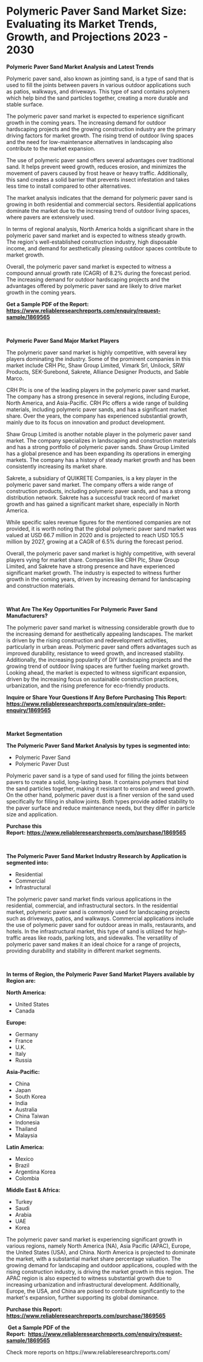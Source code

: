 <p><h1>Polymeric Paver Sand Market Size: Evaluating its Market Trends, Growth, and Projections 2023 - 2030</h1></p><p><strong>Polymeric Paver Sand Market Analysis and Latest Trends</strong></p>
<p><p>Polymeric paver sand, also known as jointing sand, is a type of sand that is used to fill the joints between pavers in various outdoor applications such as patios, walkways, and driveways. This type of sand contains polymers which help bind the sand particles together, creating a more durable and stable surface.</p><p>The polymeric paver sand market is expected to experience significant growth in the coming years. The increasing demand for outdoor hardscaping projects and the growing construction industry are the primary driving factors for market growth. The rising trend of outdoor living spaces and the need for low-maintenance alternatives in landscaping also contribute to the market expansion.</p><p>The use of polymeric paver sand offers several advantages over traditional sand. It helps prevent weed growth, reduces erosion, and minimizes the movement of pavers caused by frost heave or heavy traffic. Additionally, this sand creates a solid barrier that prevents insect infestation and takes less time to install compared to other alternatives.</p><p>The market analysis indicates that the demand for polymeric paver sand is growing in both residential and commercial sectors. Residential applications dominate the market due to the increasing trend of outdoor living spaces, where pavers are extensively used.</p><p>In terms of regional analysis, North America holds a significant share in the polymeric paver sand market and is expected to witness steady growth. The region's well-established construction industry, high disposable income, and demand for aesthetically pleasing outdoor spaces contribute to market growth.</p><p>Overall, the polymeric paver sand market is expected to witness a compound annual growth rate (CAGR) of 8.2% during the forecast period. The increasing demand for outdoor hardscaping projects and the advantages offered by polymeric paver sand are likely to drive market growth in the coming years.</p></p>
<p><strong>Get a Sample PDF of the Report:&nbsp; <a href="https://www.reliableresearchreports.com/enquiry/request-sample/1869565">https://www.reliableresearchreports.com/enquiry/request-sample/1869565</a></strong></p>
<p>&nbsp;</p>
<p><strong>Polymeric Paver Sand Major Market Players</strong></p>
<p><p>The polymeric paver sand market is highly competitive, with several key players dominating the industry. Some of the prominent companies in this market include CRH Plc, Shaw Group Limited, Vimark Srl, Unilock, SRW Products, SEK-Surebond, Sakrete, Alliance Designer Products, and Sable Marco.</p><p>CRH Plc is one of the leading players in the polymeric paver sand market. The company has a strong presence in several regions, including Europe, North America, and Asia-Pacific. CRH Plc offers a wide range of building materials, including polymeric paver sands, and has a significant market share. Over the years, the company has experienced substantial growth, mainly due to its focus on innovation and product development.</p><p>Shaw Group Limited is another notable player in the polymeric paver sand market. The company specializes in landscaping and construction materials and has a strong portfolio of polymeric paver sands. Shaw Group Limited has a global presence and has been expanding its operations in emerging markets. The company has a history of steady market growth and has been consistently increasing its market share.</p><p>Sakrete, a subsidiary of QUIKRETE Companies, is a key player in the polymeric paver sand market. The company offers a wide range of construction products, including polymeric paver sands, and has a strong distribution network. Sakrete has a successful track record of market growth and has gained a significant market share, especially in North America.</p><p>While specific sales revenue figures for the mentioned companies are not provided, it is worth noting that the global polymeric paver sand market was valued at USD 66.7 million in 2020 and is projected to reach USD 105.5 million by 2027, growing at a CAGR of 6.5% during the forecast period.</p><p>Overall, the polymeric paver sand market is highly competitive, with several players vying for market share. Companies like CRH Plc, Shaw Group Limited, and Sakrete have a strong presence and have experienced significant market growth. The industry is expected to witness further growth in the coming years, driven by increasing demand for landscaping and construction materials.</p></p>
<p>&nbsp;</p>
<p><strong>What Are The Key Opportunities For Polymeric Paver Sand Manufacturers?</strong></p>
<p><p>The polymeric paver sand market is witnessing considerable growth due to the increasing demand for aesthetically appealing landscapes. The market is driven by the rising construction and redevelopment activities, particularly in urban areas. Polymeric paver sand offers advantages such as improved durability, resistance to weed growth, and increased stability. Additionally, the increasing popularity of DIY landscaping projects and the growing trend of outdoor living spaces are further fueling market growth. Looking ahead, the market is expected to witness significant expansion, driven by the increasing focus on sustainable construction practices, urbanization, and the rising preference for eco-friendly products.</p></p>
<p><strong>Inquire or Share Your Questions If Any Before Purchasing This Report: <a href="https://www.reliableresearchreports.com/enquiry/pre-order-enquiry/1869565">https://www.reliableresearchreports.com/enquiry/pre-order-enquiry/1869565</a></strong></p>
<p>&nbsp;</p>
<p><strong>Market Segmentation</strong></p>
<p><strong>The Polymeric Paver Sand Market Analysis by types is segmented into:</strong></p>
<p><ul><li>Polymeric Paver Sand</li><li>Polymeric Paver Dust</li></ul></p>
<p><p>Polymeric paver sand is a type of sand used for filling the joints between pavers to create a solid, long-lasting base. It contains polymers that bind the sand particles together, making it resistant to erosion and weed growth. On the other hand, polymeric paver dust is a finer version of the sand used specifically for filling in shallow joints. Both types provide added stability to the paver surface and reduce maintenance needs, but they differ in particle size and application.</p></p>
<p><strong>Purchase this Report:&nbsp;<a href="https://www.reliableresearchreports.com/purchase/1869565">https://www.reliableresearchreports.com/purchase/1869565</a></strong></p>
<p>&nbsp;</p>
<p><strong>The Polymeric Paver Sand Market Industry Research by Application is segmented into:</strong></p>
<p><ul><li>Residential</li><li>Commercial</li><li>Infrastructural</li></ul></p>
<p><p>The polymeric paver sand market finds various applications in the residential, commercial, and infrastructural sectors. In the residential market, polymeric paver sand is commonly used for landscaping projects such as driveways, patios, and walkways. Commercial applications include the use of polymeric paver sand for outdoor areas in malls, restaurants, and hotels. In the infrastructural market, this type of sand is utilized for high-traffic areas like roads, parking lots, and sidewalks. The versatility of polymeric paver sand makes it an ideal choice for a range of projects, providing durability and stability in different market segments.</p></p>
<p>&nbsp;</p>
<p><strong>In terms of Region, the Polymeric Paver Sand Market Players available by Region are:</strong></p>
<p>
    <p> <strong> North America: </strong>
        <ul>
            <li>United States</li>
            <li>Canada</li>
        </ul>
        </p> 
    <p> <strong> Europe: </strong>
        <ul>
            <li>Germany</li>
            <li>France</li>
            <li>U.K.</li>
            <li>Italy</li>
            <li>Russia</li>
        </ul>
        </p> 
    <p> <strong> Asia-Pacific: </strong>
        <ul>
            <li>China</li>
            <li>Japan</li>
            <li>South Korea</li>
            <li>India</li>
            <li>Australia</li>
            <li>China Taiwan</li>
            <li>Indonesia</li>
            <li>Thailand</li>
            <li>Malaysia</li>
        </ul>
        </p> 
    <p> <strong> Latin America: </strong>
        <ul>
            <li>Mexico</li>
            <li>Brazil</li>
            <li>Argentina Korea</li>
            <li>Colombia</li>
        </ul>
        </p> 
    <p> <strong> Middle East & Africa: </strong>
        <ul>
            <li>Turkey</li>
            <li>Saudi</li>
            <li>Arabia</li>
            <li>UAE</li>
            <li>Korea</li>
        </ul>
    </p>
    </p>
<p><p>The polymeric paver sand market is experiencing significant growth in various regions, namely North America (NA), Asia Pacific (APAC), Europe, the United States (USA), and China. North America is projected to dominate the market, with a substantial market share percentage valuation. The growing demand for landscaping and outdoor applications, coupled with the rising construction industry, is driving the market growth in this region. The APAC region is also expected to witness substantial growth due to increasing urbanization and infrastructural development. Additionally, Europe, the USA, and China are poised to contribute significantly to the market's expansion, further supporting its global dominance.</p></p>
<p><strong>Purchase this Report: <a href="https://www.reliableresearchreports.com/purchase/1869565">https://www.reliableresearchreports.com/purchase/1869565</a></strong></p>
<p>&nbsp;<strong>Get a Sample PDF of the Report:&nbsp;&nbsp;<a href="https://www.reliableresearchreports.com/enquiry/request-sample/1869565">https://www.reliableresearchreports.com/enquiry/request-sample/1869565</a></strong></p>
<p><strong></strong></p>
<p>Check more reports on https://www.reliableresearchreports.com/</p>